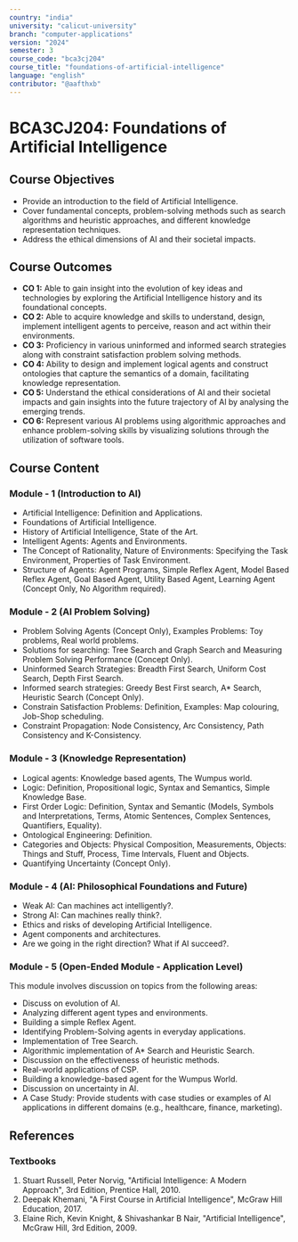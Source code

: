 ```yaml
---
country: "india"
university: "calicut-university"
branch: "computer-applications"
version: "2024"
semester: 3
course_code: "bca3cj204"
course_title: "foundations-of-artificial-intelligence"
language: "english"
contributor: "@aafthxb"
---
```


# BCA3CJ204: Foundations of Artificial Intelligence

## Course Objectives
* Provide an introduction to the field of Artificial Intelligence.
* Cover fundamental concepts, problem-solving methods such as search algorithms and heuristic approaches, and different knowledge representation techniques.
* Address the ethical dimensions of AI and their societal impacts.

## Course Outcomes
* **CO 1:** Able to gain insight into the evolution of key ideas and technologies by exploring the Artificial Intelligence history and its foundational concepts.
* **CO 2:** Able to acquire knowledge and skills to understand, design, implement intelligent agents to perceive, reason and act within their environments.
* **CO 3:** Proficiency in various uninformed and informed search strategies along with constraint satisfaction problem solving methods.
* **CO 4:** Ability to design and implement logical agents and construct ontologies that capture the semantics of a domain, facilitating knowledge representation.
* **CO 5:** Understand the ethical considerations of AI and their societal impacts and gain insights into the future trajectory of Al by analysing the emerging trends.
* **CO 6:** Represent various AI problems using algorithmic approaches and enhance problem-solving skills by visualizing solutions through the utilization of software tools.

## Course Content

### Module - 1 (Introduction to AI)
* Artificial Intelligence: Definition and Applications.
* Foundations of Artificial Intelligence.
* History of Artificial Intelligence, State of the Art.
* Intelligent Agents: Agents and Environments.
* The Concept of Rationality, Nature of Environments: Specifying the Task Environment, Properties of Task Environment.
* Structure of Agents: Agent Programs, Simple Reflex Agent, Model Based Reflex Agent, Goal Based Agent, Utility Based Agent, Learning Agent (Concept Only, No Algorithm required).

### Module - 2 (AI Problem Solving)
* Problem Solving Agents (Concept Only), Examples Problems: Toy problems, Real world problems.
* Solutions for searching: Tree Search and Graph Search and Measuring Problem Solving Performance (Concept Only).
* Uninformed Search Strategies: Breadth First Search, Uniform Cost Search, Depth First Search.
* Informed search strategies: Greedy Best First search, A* Search, Heuristic Search (Concept Only).
* Constrain Satisfaction Problems: Definition, Examples: Map colouring, Job-Shop scheduling.
* Constraint Propagation: Node Consistency, Arc Consistency, Path Consistency and K-Consistency.

### Module - 3 (Knowledge Representation)
* Logical agents: Knowledge based agents, The Wumpus world.
* Logic: Definition, Propositional logic, Syntax and Semantics, Simple Knowledge Base.
* First Order Logic: Definition, Syntax and Semantic (Models, Symbols and Interpretations, Terms, Atomic Sentences, Complex Sentences, Quantifiers, Equality).
* Ontological Engineering: Definition.
* Categories and Objects: Physical Composition, Measurements, Objects: Things and Stuff, Process, Time Intervals, Fluent and Objects.
* Quantifying Uncertainty (Concept Only).

### Module - 4 (AI: Philosophical Foundations and Future)
* Weak AI: Can machines act intelligently?.
* Strong AI: Can machines really think?.
* Ethics and risks of developing Artificial Intelligence.
* Agent components and architectures.
* Are we going in the right direction? What if AI succeed?.

### Module - 5 (Open-Ended Module - Application Level)
This module involves discussion on topics from the following areas:
* Discuss on evolution of AI.
* Analyzing different agent types and environments.
* Building a simple Reflex Agent.
* Identifying Problem-Solving agents in everyday applications.
* Implementation of Tree Search.
* Algorithmic implementation of A* Search and Heuristic Search.
* Discussion on the effectiveness of heuristic methods.
* Real-world applications of CSP.
* Building a knowledge-based agent for the Wumpus World.
* Discussion on uncertainty in AI.
* A Case Study: Provide students with case studies or examples of Al applications in different domains (e.g., healthcare, finance, marketing).

## References
### Textbooks 
1. Stuart Russell, Peter Norvig, "Artificial Intelligence: A Modern Approach", 3rd Edition, Prentice Hall, 2010.
2. Deepak Khemani, "A First Course in Artificial Intelligence", McGraw Hill Education, 2017.
3. Elaine Rich, Kevin Knight, & Shivashankar B Nair, "Artificial Intelligence", McGraw Hill, 3rd Edition, 2009.